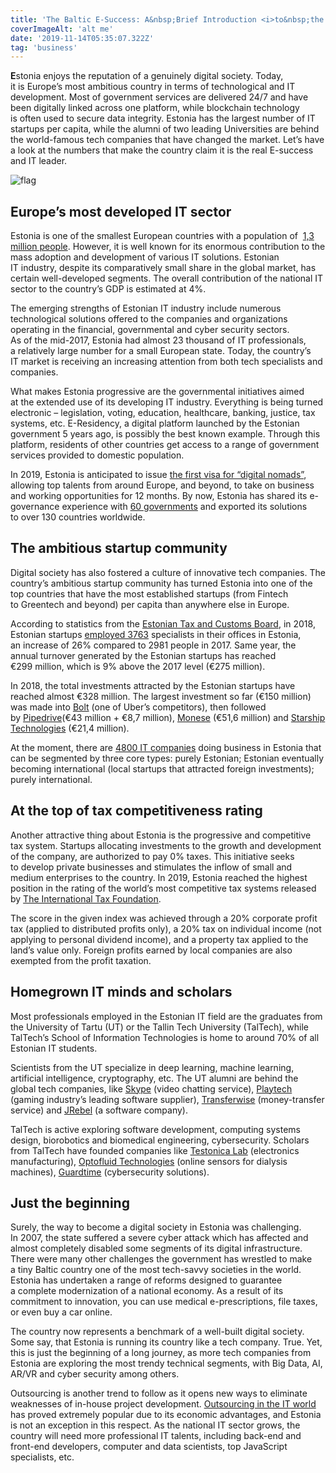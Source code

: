 ```yaml
---
title: 'The Baltic E-Success: A&nbsp;Brief Introduction <i>to&nbsp;the Estonian IT</i>&nbsp;Industry'
coverImageAlt: 'alt me'
date: '2019-11-14T05:35:07.322Z'
tag: 'business'
---
```


**E**stonia enjoys the reputation of&nbsp;a&nbsp;genuinely digital society. Today, it&nbsp;is&nbsp;Europe’s most ambitious country in&nbsp;terms of&nbsp;technological and&nbsp;IT development. Most of&nbsp;government services are delivered 24/7 and have been digitally linked across one platform, while blockchain technology is&nbsp;often used to&nbsp;secure data integrity. Estonia has the largest number of&nbsp;IT startups per capita, while the alumni of&nbsp;two leading Universities are behind the world-famous tech companies that have changed the market. Let’s have a&nbsp;look at&nbsp;the numbers that make the country claim it&nbsp;is&nbsp;the real E-success and&nbsp;IT leader.

<Img imageName="flag" alt="flag" withBigMargin/>

## Europe’s most developed IT sector

Estonia is&nbsp;one of&nbsp;the smallest European countries with a&nbsp;population of&nbsp; <a href="https://www.worldometers.info/world-population/estonia-population/" rel="nofollow noopener" target="_blank">1,3 million people</a>. However, it&nbsp;is&nbsp;well known for its enormous contribution to&nbsp;the mass adoption and development of&nbsp;various&nbsp;IT solutions. Estonian IT&nbsp;industry, despite its comparatively small share in&nbsp;the global market, has certain well-developed segments. The overall contribution of&nbsp;the national&nbsp;IT sector to&nbsp;the country’s GDP is&nbsp;estimated at&nbsp;4%.

The emerging strengths of&nbsp;Estonian IT&nbsp;industry include numerous technological solutions offered to&nbsp;the companies and organizations operating in&nbsp;the financial, governmental and cyber security sectors. As&nbsp;of&nbsp;the mid-2017, Estonia had almost 23&nbsp;thousand of&nbsp;IT professionals, a&nbsp;relatively large number for a&nbsp;small European state. Today, the country’s IT&nbsp;market is&nbsp;receiving an&nbsp;increasing attention from both tech specialists and companies.

What makes Estonia progressive are the governmental initiatives aimed at&nbsp;the extended use of&nbsp;its developing&nbsp;IT industry. Everything is&nbsp;being turned electronic&nbsp;– legislation, voting, education, healthcare, banking, justice, tax systems, etc. E-Residency, a&nbsp;digital platform launched by&nbsp;the Estonian government 5&nbsp;years ago, is&nbsp;possibly the best known example. Through this platform, residents of&nbsp;other countries get access to&nbsp;a&nbsp;range of&nbsp;government services provided to&nbsp;domestic population.

In&nbsp;2019, Estonia is&nbsp;anticipated to&nbsp;issue <a href="https://e-estonia.com/digital-nomads-visa-shape-urban-employment/" rel="nofollow noopener" target="_blank">the first visa for “digital nomads”</a>, allowing top talents from around Europe, and beyond, to&nbsp;take on&nbsp;business and working opportunities for 12&nbsp;months. By&nbsp;now, Estonia has shared its e-governance experience with <a href="https://e-estonia.com/it-sector/" rel="nofollow noopener" target="_blank">60 governments</a> and exported its solutions to&nbsp;over 130 countries worldwide.

## The ambitious startup community

Digital society has also fostered a&nbsp;culture of&nbsp;innovative tech companies. The country’s ambitious startup community has turned Estonia into one of&nbsp;the top countries that have the most established startups (from Fintech to&nbsp;Greentech and beyond) per capita than anywhere else in&nbsp;Europe.

According to&nbsp;statistics from the <a href="https://www.emta.ee/eng" rel="nofollow noopener" target="_blank">Estonian Tax and Customs Board</a>, in&nbsp;2018, Estonian startups <a href="https://www.startupestonia.ee/blog/2018-records-for-the-estonian-startup-sector-new-wave-of-entrepreneurs-in-the-community" rel="nofollow noopener" target="_blank">employed 3763</a> specialists in&nbsp;their offices in&nbsp;Estonia, an&nbsp;increase of&nbsp;26% compared to&nbsp;2981 people in&nbsp;2017. Same year, the annual turnover generated by&nbsp;the Estonian startups has reached €299&nbsp;million, which is&nbsp;9% above the 2017 level (€275&nbsp;million).

In&nbsp;2018, the total investments attracted by&nbsp;the Estonian startups have reached almost €328&nbsp;million. The largest investment so&nbsp;far (€150&nbsp;million) was made into <a href="https://bolt.eu/ru/" rel="nofollow noopener" target="_blank">Bolt</a> (one of&nbsp;Uber’s competitors), then followed by&nbsp;<a href="https://www.pipedrive.com/" rel="nofollow noopener" target="_blank">Pipedrive</a>(€43 million + €8,7&nbsp;million), <a href="https://monese.com/" rel="nofollow noopener" target="_blank">Monese</a> (€51,6&nbsp;million) and <a href="https://www.starship.xyz/" rel="nofollow noopener" target="_blank">Starship Technologies</a> (€21,4&nbsp;million).

At&nbsp;the moment, there are <a href="https://e-estonia.com/it-sector/" rel="nofollow noopener" target="_blank">4800 IT companies</a> doing business in&nbsp;Estonia that can be&nbsp;segmented by&nbsp;three core types: purely Estonian; Estonian eventually becoming international (local startups that attracted foreign investments); purely international.

## At the top of tax competitiveness rating

Another attractive thing about Estonia is&nbsp;the progressive and competitive tax system. Startups allocating investments to&nbsp;the growth and development of&nbsp;the company, are authorized to&nbsp;pay&nbsp;0% taxes. This initiative seeks to&nbsp;develop private businesses and stimulates the inflow of&nbsp;small and medium enterprises to&nbsp;the country. In&nbsp;2019, Estonia reached the highest position in&nbsp;the rating of&nbsp;the world’s most competitive tax systems released by&nbsp;<a href="https://taxfoundation.org/2019-international-index/" rel="nofollow noopener" target="_blank">The&nbsp;International&nbsp;Tax&nbsp;Foundation</a>.

The score in&nbsp;the given index was achieved through a&nbsp;20% corporate profit tax (applied to&nbsp;distributed profits only), a&nbsp;20% tax on&nbsp;individual income (not applying to&nbsp;personal dividend income), and a&nbsp;property tax applied to&nbsp;the land’s value only. Foreign profits earned by&nbsp;local companies are also exempted from the profit taxation.

<Separator type="color-line" lineColor="#D3D3FF" imageName="manWithCafeBg"/>

## Homegrown IT minds and scholars

Most professionals employed in&nbsp;the Estonian IT&nbsp;field are the graduates from the University of&nbsp;Tartu (UT) or&nbsp;the Tallin Tech University (TalTech), while TalTech’s School of&nbsp;Information Technologies is&nbsp;home to&nbsp;around&nbsp;70% of&nbsp;all Estonian IT&nbsp;students.

Scientists from the&nbsp;UT specialize in&nbsp;deep learning, machine learning, artificial intelligence, cryptography, etc. The UT&nbsp;alumni are behind the global tech companies, like <a href="https://www.skype.com/" rel="nofollow noopener" target="_blank">Skype</a> (video chatting service), <a href="http://www.playtech.ee/?nav=index&lang=en" rel="nofollow noopener" target="_blank">Playtech</a> (gaming industry’s leading software supplier), <a href="https://transferwise.com/" rel="nofollow noopener" target="_blank">Transferwise</a> (money-transfer service) and <a href="https://www.jrebel.com/" rel="nofollow noopener" target="_blank">JRebel</a> (a&nbsp;software company).

TalTech is&nbsp;active exploring software development, computing systems design, biorobotics and biomedical engineering, cybersecurity. Scholars from TalTech have founded companies like <a href="http://testonica.com/" rel="nofollow noopener" target="_blank">Testonica Lab</a> (electronics manufacturing), <a href="https://www.funderbeam.com/startups/optofluid-technologies" rel="nofollow noopener" target="_blank">Optofluid Technologies</a> (online sensors for dialysis machines), <a href="https://guardtime.com/" rel="nofollow noopener" target="_blank">Guardtime</a> (cybersecurity solutions).

## Just the beginning

Surely, the way to&nbsp;become a&nbsp;digital society in&nbsp;Estonia was challenging. In&nbsp;2007, the state suffered a&nbsp;severe cyber attack which has affected and almost completely disabled some segments of&nbsp;its digital infrastructure. There were many other challenges the government has wrestled to&nbsp;make a&nbsp;tiny Baltic country one of&nbsp;the most tech-savvy societies in&nbsp;the world. Estonia has undertaken a&nbsp;range of&nbsp;reforms designed to&nbsp;guarantee a&nbsp;complete modernization of&nbsp;a&nbsp;national economy. As&nbsp;a&nbsp;result of&nbsp;its commitment to&nbsp;innovation, you can use medical e-prescriptions, file taxes, or&nbsp;even buy a&nbsp;car online.

The country now represents a&nbsp;benchmark of&nbsp;a&nbsp;well-built digital society. Some say, that Estonia is&nbsp;running its country like a&nbsp;tech company. True. Yet, this is&nbsp;just the beginning of&nbsp;a&nbsp;long journey, as&nbsp;more tech companies from Estonia are exploring the most trendy technical segments, with Big Data, AI, AR/VR and cyber security among others.

Outsourcing is&nbsp;another trend to&nbsp;follow as&nbsp;it&nbsp;opens new ways to&nbsp;eliminate weaknesses of&nbsp;in-house project development. <a href="https://loremscriptum.com/#about" rel="nofollow noopener" target="_blank">Outsourcing in the IT world</a> has proved extremely popular due to&nbsp;its economic advantages, and Estonia is&nbsp;not an&nbsp;exception in&nbsp;this respect. As&nbsp;the national&nbsp;IT sector grows, the country will need more professional&nbsp;IT talents, including back-end and front-end developers, computer and data scientists, top JavaScript specialists, etc.

